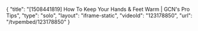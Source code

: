 {
    "title": "[1508441819] How To Keep Your Hands & Feet Warm | GCN's Pro Tips",
    "type": "solo",
    "layout": "iframe-static",
    "videoId": "123178850",
    "url": "\/tvpembed\/123178850"
}